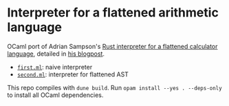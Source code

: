 # Interpreter for a flattened arithmetic language

OCaml port of Adrian Sampson's [Rust interpreter for a flattened calculator language](https://github.com/sampsyo/flatcalc), 
detailed in [his blogpost](https://www.cs.cornell.edu/~asampson/blog/flattening.html).

- [`first.ml`](./lib/first.ml): naive interpreter
- [`second.ml`](./lib/first.ml): interpreter for flattened AST

This repo compiles with `dune build`. Run `opam install --yes . --deps-only` to install all OCaml dependencies. 

